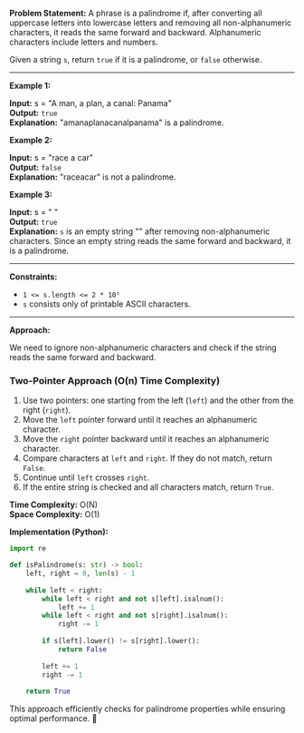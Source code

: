 **Problem Statement:**
A phrase is a palindrome if, after converting all uppercase letters into lowercase letters and removing all non-alphanumeric characters, it reads the same forward and backward. Alphanumeric characters include letters and numbers.

Given a string `s`, return `true` if it is a palindrome, or `false` otherwise.

---

**Example 1:**

**Input:** s = "A man, a plan, a canal: Panama"  
**Output:** `true`  
**Explanation:** "amanaplanacanalpanama" is a palindrome.

**Example 2:**

**Input:** s = "race a car"  
**Output:** `false`  
**Explanation:** "raceacar" is not a palindrome.

**Example 3:**

**Input:** s = " "  
**Output:** `true`  
**Explanation:** `s` is an empty string "" after removing non-alphanumeric characters. Since an empty string reads the same forward and backward, it is a palindrome.

---

**Constraints:**
- `1 <= s.length <= 2 * 10⁵`
- `s` consists only of printable ASCII characters.

---

**Approach:**

We need to ignore non-alphanumeric characters and check if the string reads the same forward and backward.

### **Two-Pointer Approach (O(n) Time Complexity)**
1. Use two pointers: one starting from the left (`left`) and the other from the right (`right`).
2. Move the `left` pointer forward until it reaches an alphanumeric character.
3. Move the `right` pointer backward until it reaches an alphanumeric character.
4. Compare characters at `left` and `right`. If they do not match, return `False`.
5. Continue until `left` crosses `right`.
6. If the entire string is checked and all characters match, return `True`.

**Time Complexity:** O(N)  
**Space Complexity:** O(1)  

**Implementation (Python):**

```python
import re

def isPalindrome(s: str) -> bool:
    left, right = 0, len(s) - 1
    
    while left < right:
        while left < right and not s[left].isalnum():
            left += 1
        while left < right and not s[right].isalnum():
            right -= 1
        
        if s[left].lower() != s[right].lower():
            return False
        
        left += 1
        right -= 1
    
    return True
```

This approach efficiently checks for palindrome properties while ensuring optimal performance. 🚀

